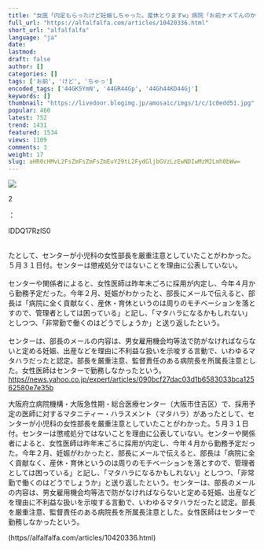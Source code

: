 ```yaml
---
title: "女医「内定もらったけど妊娠しちゃった。産休とりますw」病院「お前ナメてんのか非常勤なｗ」→結果 "
full_url: "https://alfalfalfa.com/articles/10420336.html"
short_url: "alfalfalfa"
language: "ja"
date: 
lastmod: 
draft: false
author: []
categories: []
tags: ['お前', 'けど', 'ちゃっ']
encoded_tags: ['44GK5YmN', '44GR44Gp', '44Gh44KD44Gj']
keywords: []
thumbnail: "https://livedoor.blogimg.jp/amosaic/imgs/1/c/1c0edd51.jpg"
popular: 460
latest: 752
trend: 1431
featured: 1534
views: 1109
comments: 3
weight: 17
slug: aHR0cHMvL2FsZmFsZmFsZmEuY29tL2FydGljbGVzLzEwNDIwMzM2Lmh0bWw=
---
```


![](https://livedoor.blogimg.jp/amosaic/imgs/1/c/1c0edd51.jpg)

<div><p class='res_info'><p class='res_num'>2</p>：<p class='res_name'></p><p class='res_matome'><p class='res_id'>IDDQ17RzlS0</p></p></p><br> たとして、センターが小児科の女性部長を厳重注意としていたことがわかった。５月３１日付。センターは懲戒処分ではないことを理由に公表していない。<br> <br> センターや関係者によると、女性医師は昨年末ごろに採用が内定し、今年４月から勤務予定だった。今年２月、妊娠がわかったと、部長にメールで伝えると、部長は「病院に全く貢献なく、産休・育休というのは周りのモチベーションを落とすので、管理者としては困っている」と記し、「マタハラになるかもしれない」としつつ、「非常勤で働くのはどうでしょうか」と送り返したという。<br> <br> センターは、部長のメールの内容は、男女雇用機会均等法で防がなければならないと定める妊娠、出産などを理由に不利益な扱いを示唆する言動で、いわゆるマタハラだったと認定。部長を厳重注意、監督責任のある病院長を所属長注意とした。女性医師はセンターで勤務しなかったという。<br> <a href='https//news.yahoo.co.jp/expert/articles/090bcf27dac03d1b6583033bca12562580e7e35b' target='_blank' rel='nofollow'>https//news.yahoo.co.jp/expert/articles/090bcf27dac03d1b6583033bca12562580e7e35b</a><p>大阪府立病院機構・大阪急性期・総合医療センター（大阪市住吉区）で、採用予定の医師に対するマタニティー・ハラスメント（マタハラ）があったとして、センターが小児科の女性部長を厳重注意としていたことがわかった。５月３１日付。センターは懲戒処分ではないことを理由に公表していない。センターや関係者によると、女性医師は昨年末ごろに採用が内定し、今年４月から勤務予定だった。今年２月、妊娠がわかったと、部長にメールで伝えると、部長は「病院に全く貢献なく、産休・育休というのは周りのモチベーションを落とすので、管理者としては困っている」と記し、「マタハラになるかもしれない」としつつ、「非常勤で働くのはどうでしょうか」と送り返したという。センターは、部長のメールの内容は、男女雇用機会均等法で防がなければならないと定める妊娠、出産などを理由に不利益な扱いを示唆する言動で、いわゆるマタハラだったと認定。部長を厳重注意、監督責任のある病院長を所属長注意とした。女性医師はセンターで勤務しなかったという。</p></div>

(https//alfalfalfa.com/articles/10420336.html)
